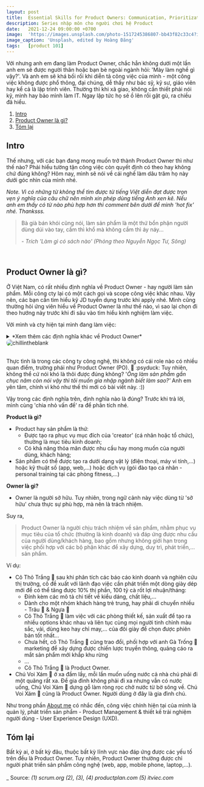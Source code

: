 ```yaml
---
layout: post
title:  Essential Skills for Product Owners: Communication, Prioritization, and More
description: Series nhập môn cho người chơi hệ Product
date:   2021-12-24 09:00:00 +0700
image:  'https://images.unsplash.com/photo-1517245386807-bb43f82c33c4?ixlib=rb-4.0.3&ixid=MnwxMjA3fDB8MHxwaG90by1wYWdlfHx8fGVufDB8fHx8&auto=format&fit=crop&w=2670&q=80'
image_caption: 'Unsplash, edited by Hoàng Đăng'
tags:   [product 101]
---
```


Với nhưng anh em đang làm Product Owner, chắc hẳn không dưới một lần anh em sẽ được người thân hoặc bạn bè ngoài ngành hỏi: 'Mày làm nghề gì vậy?'. Và anh em sẽ khá bối rối khi diễn tả công việc của mình - một công việc không được phổ thông, đại chúng, dễ thấy như bác sỹ, kỹ sư, giáo viên hay kể cả là lập trình viên. Thường thì khi xã giao, không cần thiết phải nói kỹ, mình hay bảo mình làm IT. Ngay lập tức họ sẽ ồ lên rồi gật gù, ra chiều đã hiểu.

1. [Intro](#part1)
2. [Product Owner là gì?](#part2)
3. [Tóm lại](#part3)


## Intro <a name="part1"></a>

Thế nhưng, với các bạn đang mong muốn trở thành Product Owner thì như thế nào? Phải hiểu tường tận công việc còn quyết định có theo hay không chứ đúng không? Hôm nay, mình sẽ nói về cái nghề làm dâu trăm họ này dưới góc nhìn của mình nhé.

*Note. Vì có những từ không thể tìm được từ tiếng Việt diễn đạt được trọn vẹn ý nghĩa của câu chữ nên mình xin phép dùng tiếng Anh xen kẽ. Nếu anh em thấy có từ nào phù hợp hơn thì comment bên dưới để mình 'hot fix' nhé. Thanksss.*

> Bà già bán khói cũng nói, làm sản phẩm là một thứ bổn phận người dùng dúi vào tay, cầm thì khổ mà không cầm thì áy náy...
>
> <cite>- Trích *'Làm gì có sách nào'* (Phỏng theo *Nguyễn Ngọc Tư, Sông*)</cite>
<br>


## Product Owner là gì? <a name="part2"></a>

Ở Việt Nam, có rất nhiều định nghĩa về Product Owner - hay người làm sản phẩm. Mỗi công cty lại có một cách gọi và scope công việc khác nhau. Vậy nên, các bạn cần tìm hiểu kỹ JD tuyển dụng trước khi apply nhé. Mình cũng thường hỏi ứng viên hiểu về Product Owner là như thế nào, vì sao lại chọn đi theo hướng này trước khi đi sâu vào tìm hiểu kinh nghiệm làm việc.

Với mình và cty hiện tại mình đang làm việc:

<details>
  <summary>*Xem thêm các định nghĩa khác về Product Owner*</summary>

Lướt qua một số sản phẩm và dự án mình đã từng cộng tác, đọc tài liệu, cũng như trao đổi với một vài anh chị em ở nhiều level, có một vài định nghĩa như sau:<br>

1. **Định nghĩa 1** - Product Owner là người chịu trách nhiệm tối đa hóa giá trị của sản phẩm từ thành quả làm việc của Scrum Team, để làm được việc này, PO cần làm việc với Scrum Team, các bộ phận khác trong tổ chức. (1) <br>
2. **Định nghĩa 2** - Product Owner - một thành viên của nhóm phát triển sản phẩm. PO tham dự các cuộc họp Scrum hàng ngày và đánh giá mức độ ưu tiên của các item trong Product Backlog. PO cần đảm bảo Development Team có thể làm việc hiệu quả và đúng mục tiêu. (2) <br>
3. **Định nghĩa 3** - Product Owner đóng vai trò là người đại diện và là đứng ra bảo vệ quyền lợi khách hàng trước Development Team. (3) <br>
4. **Định nghĩa 4** - Product Owner là người giám sát, điều phối công việc và chịu trách nhiệm giải đáp các thắc mắc của Development Team. (4) <br>
5. **Định nghĩa 5** - Product Owner là người sở hữu sản phẩm, đóng vai trò như mini-CEO và có quyền quyết định mọi thứ liên quan đến sản phẩm để đạt mục tiêu kinh doanh của tổ chức. (5) <br>
6. - Định nghĩa ... - thôi, 5 cái là quá nhiều rồi, chắc tạm dừng ở đây nha.
</details>


<div>
  <img src="https://blog.kakaocdn.net/dn/P5VLt/btqVFAUmN69/rIMMqkYCXkeJWlOSD003f1/img.png&auto=format&fit=crop&w=2016&q=80" alt="chillintheblank" style="border-radius: 8px"> 
</div>
<br>

Thực tình là trong các công ty công nghệ, thì không có cái role nào có nhiều quan điểm, trường phái như Product Owner (PO). 🥲 :psyduck: Tuy nhiên, không thể cứ nói khó là thôi được đúng không? '*Ông làm sản phẩm gần chục năm còn nói vậy thì tôi muốn gia nhập ngành biết làm sao?'* Anh em yên tâm, chính vì khó như thế thì mới có bài viết này. :)) 

Vậy trong các định nghĩa trên, định nghĩa nào là đúng? Trước khi trả lời, mình cùng 'chia nhỏ vấn đề' ra để phân tích nhé.

**Product là gì?**

- Product hay sản phẩm là thứ:
    - Được tạo ra phục vụ mục đích của 'creator' (cá nhân hoặc tổ chức), thường là mục tiêu kinh doanh;
    - Có khả năng thỏa mãn được nhu cầu hay mong muốn của người dùng, khách hàng;
- Sản phẩm có thể được tạo ra dưới dạng vật lý (điện thoại, máy vi tính,...) hoặc kỹ thuật số (app, web,...) hoặc dịch vụ (gói đào tạo cá nhân - personal training tại các phòng fitness,...)

**Owner là gì?**

- Owner là người sở hữu. Tuy nhiên, trong ngữ cảnh này việc dùng từ 'sở hữu' chưa thực sự phù hợp, mà nên là trách nhiệm.

Suy ra,

> Product Owner là người chịu trách nhiệm về sản phẩm, nhằm phục vụ mục tiêu của tổ chức (thường là kinh doanh) và đáp ứng được nhu cầu của người dùng/khách hàng, bao gồm nhưng không giới hạn trong việc phối hợp với các bộ phận khác để xây dựng, duy trì, phát triển,... sản phẩm.

Ví dụ:

- Cô Thỏ Trắng 🐇 sau khi phân tích các báo cáo kinh doanh và nghiên cứu thị trường, cô đề xuất với lãnh đạo việc cần phát triển một dòng giày dép mới để có thể tăng được 10% thị phần, 100 tỷ cà rốt lợi nhuận/tháng:
    - Đính kèm các mô tả chi tiết về kiểu dáng, chất liệu,...
    - Dành cho một nhóm khách hàng trẻ trung, hay phải di chuyển nhiều - Trâu 🐃 & Ngựa 🦓
    - Cô Thỏ Trắng 🐇  làm việc với các phòng thiết kế, sản xuất để tạo ra nhiều options khác nhau và liên tục cùng mọi người tinh chỉnh màu sắc, vải, dùng keo hay chỉ may,... của đôi giày để chọn được phiên bản tốt nhất...
    - Chưa hết, cô Thỏ Trắng 🐇  cũng trao đổi, phối hợp với anh Gà Trống 🐓 marketing để xây dựng được chiến lược truyền thông, quảng cáo ra mắt sản phẩm mới khắp khu rừng
    - ...
    - Cô Thỏ Trắng 🐇 là Product Owner.
- Chú Voi Xám 🐘 ở xa đầm lầy, mỗi lần muốn uống nước cả nhà chú phải đi một quãng rất xa. Để gia đình không phải đi xa nhưng vẫn có nước uống, Chú Voi Xám 🐘 dựng gỗ làm ròng rọc chở nước từ bờ sông về. Chú Voi Xám 🐘 cũng là Product Owner. Người dùng ở đây là gia đình chú.


Như trong phần [About me](https://www.chillintheblank.com/about/) có nhắc đến, công việc chính hiện tại của mình là quản lý, phát triển sản phẩm - Product Management & thiết kế trải nghiệm người dùng - User Experience Design (UXD).

## Tóm lại <a name="part3"></a>

Bất kỳ ai, ở bất kỳ đâu, thuộc bất kỳ lĩnh vực nào đáp ứng được các yếu tố trên đều là Product Owner. Tuy nhiên, Product Owner thường được chỉ người phát triển sản phẩm công nghệ (web, app, mobile phone, laptop,...).
<br>
<br>
_
Source:
*(1) scrum.org*
*(2), (3), (4) productplan.com*
*(5) itviec.com*
